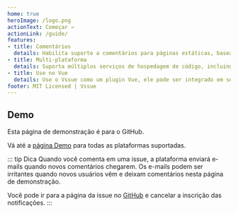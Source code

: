 ```yaml
---
home: true
heroImage: /logo.png
actionText: Começar →
actionLink: /guide/
features:
- title: Comentários
  details: Habilita suporte a comentários para páginas estáticas, baseado no sistema de issues dos serviços de hospedagem de código.
- title: Multi-plataforma
  details: Suporta múltiplos serviços de hospedagem de código, incluingo GitHub, GitLab e Bitbucket.
- title: Use no Vue
  details: Use o Vssue como um plugin Vue, ele pode ser integrado em seu aplicativo Vue facilmente.
footer: MIT Licensed | Vssue
---
```


## Demo

Esta página de demonstração é para o GitHub.

Vá até a [página Demo](./demo/README.md) para todas as plataformas suportadas.

::: tip Dica
Quando você comenta em uma issue, a plataforma enviará e-mails quando novos comentários chegarem. Os e-mails podem ser irritantes quando novos usuários vêm e deixam comentários nesta página de demonstração.

Você pode ir para a página da issue no [GitHub](https://github.com/meteorlxy/vssue/issues/1) e cancelar a inscrição das notificações.
:::

<VssueDemo platform="github" />

